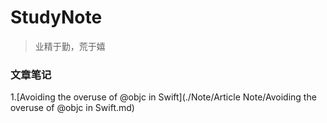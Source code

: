 # StudyNote
> 业精于勤，荒于嬉

### 文章笔记
1.[Avoiding the overuse of @objc in Swift](./Note/Article Note/Avoiding the overuse of @objc in Swift.md)
